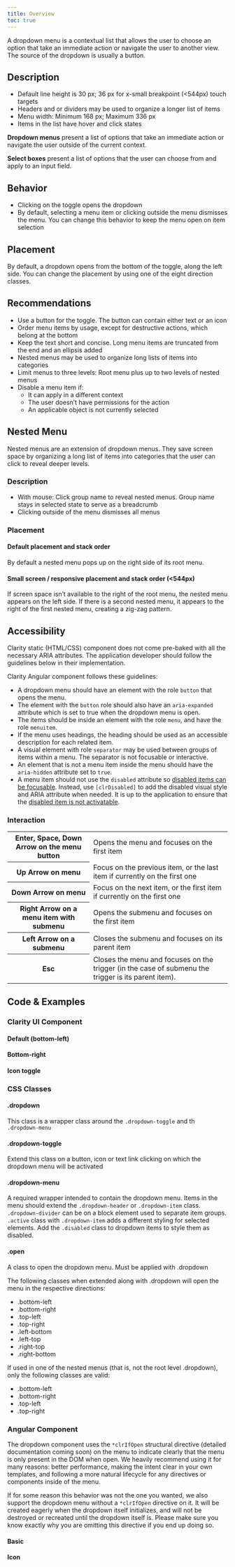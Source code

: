 ```yaml
---
title: Overview
toc: true
---
```


A dropdown menu is a contextual list that allows the user to choose an option that take an immediate action or navigate the user to another view. The source of the dropdown is usually a button.

<ClrImage src="/images/components/dropdown/order_details.png" />

## Description

- Default line height is 30 px; 36 px for x-small breakpoint (<544px) touch targets
- Headers and or dividers may be used to organize a longer list of items
- Menu width: Minimum 168 px; Maximum 336 px
- Items in the list have hover and click states

<ClrRow class="custom-block">
<ClrCol>
<DocInset>
<ClrImage src="/images/components/dropdown/basic-dropdown.png" />
</DocInset>

**Dropdown menus** present a list of options that take an immediate action or navigate the user outside of the current context.

</ClrCol>

<ClrCol>
<DocInset>
<ClrImage src="/images/components/dropdown/select.png" />
<ClrImage src="/images/components/dropdown/select-options.png" />
</DocInset>

**Select boxes** present a list of options that the user can choose from and apply to an input field.

</ClrCol>
</ClrRow>

## Behavior

- Clicking on the toggle opens the dropdown
- By default, selecting a menu item or clicking outside the menu dismisses the menu. You can change this behavior to keep the menu open on item selection

## Placement

By default, a dropdown opens from the bottom of the toggle, along the left side. You can change the placement by using one of the eight direction classes.

<ClrImage src="/images/components/dropdown/img_menu_placement.png" />

## Recommendations

- Use a button for the toggle. The button can contain either text or an icon
- Order menu items by usage, except for destructive actions, which belong at the bottom
- Keep the text short and concise. Long menu items are truncated from the end and an ellipsis added
- Nested menus may be used to organize long lists of items into categories
- Limit menus to three levels: Root menu plus up to two levels of nested menus
- Disable a menu item if:
  - It can apply in a different context
  - The user doesn’t have permissions for the action
  - An applicable object is not currently selected

## Nested Menu

Nested menus are an extension of dropdown menus. They save screen space by organizing a long list of items into categories that the user can click to reveal deeper levels.

### Description

- With mouse: Click group name to reveal nested menus. Group name stays in selected state to serve as a breadcrumb
- Clicking outside of the menu dismisses all menus

<ClrImage src="/images/components/dropdown/img_nested_levels.png" />

### Placement

<ClrRow class="custom-block">
<ClrCol>
<DocInset>
<ClrImage src="/images/components/dropdown/img_placement_default.png" />
</DocInset>

#### Default placement and stack order

By default a nested menu pops up on the right side of its root menu.

</ClrCol>

<ClrCol>
<DocInset>
<ClrImage src="/images/components/dropdown/img_placement_resp.png" />
</DocInset>

#### Small screen / responsive placement and stack order (<544px)

If screen space isn’t available to the right of the root menu, the nested menu appears on the left side. If there is a second nested menu, it appears to the right of the first nested menu, creating a zig-zag pattern.

</ClrCol>
</ClrRow>

## Accessibility

<div class="alert alert-warning" role="alert">
    <div class="alert-items">
      <div class="alert-item static">
        <div class="alert-icon-wrapper">
          <clr-icon class="alert-icon" shape="exclamation-circle"></clr-icon>
        </div>
        <span class="alert-text">
          Clarity static (HTML/CSS) component does not come pre-baked with all the necessary ARIA attributes. The application developer should follow the guidelines below in their implementation.
        </span>
      </div>
    </div>
</div>

Clarity Angular component follows these guidelines:

- A dropdown menu should have an element with the role `button` that opens the menu.
- The element with the `button` role should also have an `aria-expanded` attribute which is set to true when the dropdown menu is open.
- The items should be inside an element with the role `menu`, and have the role `menuitem`.
- If the menu uses headings, the heading should be used as an accessible description for each related item.
- A visual element with role `separator` may be used between groups of items within a menu. The separator is not focusable or interactive.
- An element that is not a menu item inside the menu should have the `aria-hidden` attribute set to `true`.
- A menu item should not use the `disabled` attribute so [disabled items can be focusable](https://www.w3.org/TR/wai-aria-practices-1.1/#kbd_disabled_controls). Instead, use `[clrDisabled]` to add the disabled visual style and ARIA attribute when needed. It is up to the application to ensure that the [disabled item is not activatable](https://www.w3.org/TR/wai-aria-practices-1.1/#menu).

### Interaction

<table class="table table-vertical ">
    <tbody>
        <tr>
            <th class="left">Enter, Space, Down Arrow on the menu button</th>
            <td class="left">Opens the menu and focuses on the first item</td>
        </tr>
        <tr>
            <th class="left">Up Arrow on menu</th>
            <td class="left">Focus on the previous item, or the last item if currently on the first one
</td>
        </tr>
        <tr>
            <th class="left">Down Arrow on menu</th>
            <td class="left">Focus on the next item, or the first item if currently on the first one</td>
        </tr>
        <tr>
            <th class="left">Right Arrow on a menu item with submenu</th>
            <td class="left">Opens the submenu and focuses on the first item</td>
        </tr>
        <tr>
            <th class="left">Left Arrow on a submenu</th>
            <td class="left">Closes the submenu and focuses on its parent item</td>
        </tr>
        <tr>
            <th class="left">Esc</th>
            <td class="left">Closes the menu and focuses on the trigger (in the case of submenu the trigger is its parent item).</td>
        </tr>
    </tbody>
</table>

## Code & Examples

### Clarity UI Component

#### Default (bottom-left)

<doc-demo src="/demos/dropdown/basic-ng.html" demo="/demos/dropdown/basic-css.html" />

#### Bottom-right

<doc-demo src="/demos/dropdown/bottom-right-ng.html" demo="/demos/dropdown/bottom-right-css.html" />

#### Icon toggle

<doc-demo src="/demos/dropdown/icon-toggle-ng.html" demo="/demos/dropdown/icon-toggle-css.html" />

### CSS Classes

#### .dropdown

This class is a wrapper class around the `.dropdown-toggle` and th `.dropdown-menu`

#### .dropdown-toggle

Extend this class on a button, icon or text link clicking on which the dropdown menu will be activated

#### .dropdown-menu

A required wrapper intended to contain the dropdown menu. Items in the menu should extend the `.dropdown-header` or `.dropdown-item` class. `.dropdown-divider` can be on a block element used to separate item groups. `.active` class with `.dropdown-item` adds a different styling for selected elements. Add the `.disabled` class to dropdown items to style them as disabled.

#### .open

A class to open the dropdown menu. Must be applied with .dropdown

The following classes when extended along with .dropdown will open the menu in the respective directions:

- .bottom-left
- .bottom-right
- .top-left
- .top-right
- .left-bottom
- .left-top
- .right-top
- .right-bottom

If used in one of the nested menus (that is, not the root level .dropdown), only the following classes are valid:

- .bottom-left
- .bottom-right
- .top-left
- .top-right

### Angular Component

The dropdown component uses the `*clrIfOpen` structural directive (detailed documentation coming soon) on the menu to indicate clearly that the menu is only present in the DOM when open. We heavily recommend using it for many reasons: better performance, making the intent clear in your own templates, and following a more natural lifecycle for any directives or components inside of the menu.

If for some reason this behavior was not the one you wanted, we also support the dropdown menu without a `*clrIfOpen` directive on it. It will be created eagerly when the dropdown itself initializes, and will not be destroyed or recreated until the dropdown itself is. Please make sure you know exactly why you are omitting this directive if you end up doing so.

#### Basic

<doc-demo src="/demos/dropdown/basic-angular-ng.html" demo="/demos/dropdown/basic-angular-css.html" />

#### Icon

<doc-demo src="/demos/dropdown/icon-angular-ng.html" demo="/demos/dropdown/icon-toggle-css.html" />
